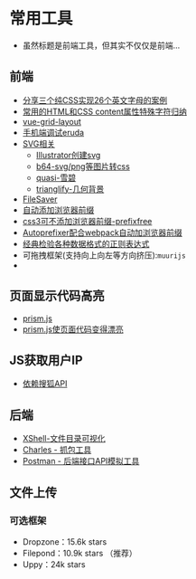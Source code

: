# 常用工具
- 虽然标题是前端工具，但其实不仅仅是前端...  

## 前端
- [分享三个纯CSS实现26个英文字母的案例](https://www.zhangxinxu.com/wordpress/2019/01/pure-css-26-letters/?foxhandler=RssReadRenderProcessHandler)
- [常用的HTML和CSS content属性特殊字符归纳](https://blog.csdn.net/zx562602419/article/details/81020342)
- [vue-grid-layout](https://github.com/jbaysolutions/vue-grid-layout)
- [手机端调试eruda](https://github.com/liriliri/eruda/blob/master/doc/README_CN.md)
- [SVG相关](https://www.sohu.com/a/127807686_424243)
  * [Illustrator创建svg]()
  * [b64-svg/png等图片转css](https://github.com/hapijs/b64)
  * [quasi-雪碧](https://github.com/darobin/quasi)
  * [trianglify-几何背景](https://github.com/qrohlf/trianglify)
- [FileSaver](https://www.bootcdn.cn/FileSaver.js/)
- [自动添加浏览器前缀](https://github.com/postcss/autoprefixer)
- [css3可不添加浏览器前缀-prefixfree](http://leaverou.github.io/prefixfree/)
- [Autoprefixer配合webpack自动加浏览器前缀](https://www.baidu.com/s?ie=utf8&oe=utf8&wd=Autoprefixer&tn=98010089_dg&ch=3)
- [经典检验各种数据格式的正则表达式](https://www.cnblogs.com/zhuangfei/p/8205023.html)
- 可拖拽框架(支持向上向左等方向挤压):`muurijs`
- 
## 页面显示代码高亮
- [prism.js](https://prismjs.com/download.html#themes=prism-okaidia&languages=markup+css+clike+javascript)
- [prism.js使页面代码变得漂亮](https://www.cnblogs.com/gx018/p/8134426.html)

## JS获取用户IP
- [依赖搜狐API](https://www.cnblogs.com/youcong/p/10575277.html) 

## 后端
- [XShell-文件目录可视化]()
- [Charles - 抓包工具]()
- [Postman - 后端接口API模拟工具]()

## 文件上传
### 可选框架
- Dropzone：15.6k stars
- Filepond：10.9k stars （推荐）
- Uppy：24k stars
  